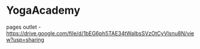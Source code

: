 # YogaAcademy

pages outlet - https://drive.google.com/file/d/1bEG6ph5TAE34tWaIbsSVzOtCyVIsnu8N/view?usp=sharing
